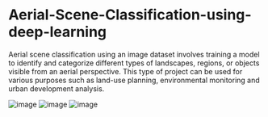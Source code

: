 # Aerial-Scene-Classification-using-deep-learning
Aerial scene classification using an image dataset involves training a model to identify and categorize different types of landscapes, regions, or objects visible from an aerial perspective. This type of project can be used for various purposes such as land-use planning, environmental monitoring and  urban development analysis.



![image](https://github.com/agrawalsr/Aerial-Scene-Classification-using-deep-learning/assets/127131638/0dfa8c55-292e-40b2-a86c-3d9779a04632)
![image](https://github.com/agrawalsr/Aerial-Scene-Classification-using-deep-learning/assets/127131638/7991c1ac-9f53-4017-8653-78cb97a75d10)
![image](https://github.com/agrawalsr/Aerial-Scene-Classification-using-deep-learning/assets/127131638/17b274c5-de30-4fbf-8c8c-487cc1d4fd91)


